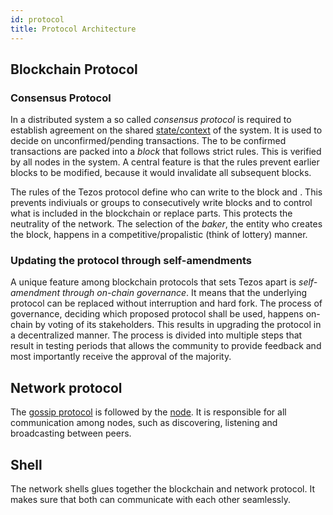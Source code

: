 ```yaml
---
id: protocol
title: Protocol Architecture
---
```



## Blockchain Protocol

### Consensus Protocol

In a distributed system a so called *consensus protocol* is required to establish agreement on the shared [state/context](context) of the system. It is used to decide on unconfirmed/pending transactions. The to be confirmed transactions are packed into a *block* that follows strict rules. This is verified by all nodes in the system. A central feature is that the rules prevent earlier blocks to be modified, because it would invalidate all subsequent blocks.

The rules of the Tezos protocol define who can write to the block and . This prevents indiviuals or groups to consecutively write blocks and to control what is included in the blockchain or replace parts. This protects the neutrality of the network. The selection of the *baker*, the entity who creates the block, happens in a competitive/propalistic (think of lottery) manner. 



### Updating the protocol through self-amendments

A unique feature among blockchain protocols that sets Tezos apart is *self-amendment through on-chain governance*.
It means that the underlying protocol can be replaced without interruption and hard fork. The process of governance, deciding which proposed protocol shall be used, happens on-chain by voting of its stakeholders. This results in upgrading the protocol in a decentralized manner. The process is divided into multiple steps that result in testing periods that allows the community to provide feedback and most importantly receive the approval of the majority.

## Network protocol

The [gossip protocol](https://en.wikipedia.org/wiki/Gossip_protocol) is followed by the [node](node). It is responsible for all communication among nodes, such as discovering, listening and broadcasting between peers.

## Shell

The network shells glues together the blockchain and network protocol. It makes sure that both can communicate with each other seamlessly.